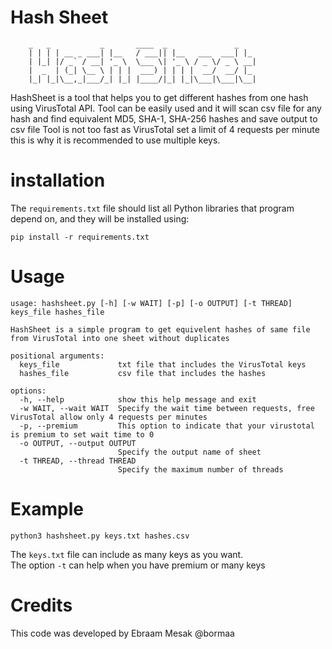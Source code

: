 # Hash Sheet
        _   _           _       ____  _               _   
        | | | | __ _ ___| |__   / ___|| |__   ___  ___| |_ 
        | |_| |/ _` / __| '_ \  \___ \| '_ \ / _ \/ _ \ __|
        |  _  | (_| \__ \ | | |  ___) | | | |  __/  __/ |_ 
        |_| |_|\__,_|___/_| |_| |____/|_| |_|\___|\___|\__|

HashSheet is a tool that helps you to get different hashes from one hash using VirusTotal API.
Tool can be easily used and it will scan csv file for any hash and find equivalent MD5, SHA-1, SHA-256 hashes and save output to csv file
Tool is not too fast as VirusTotal set a limit of 4 requests per minute this is why it is recommended to use multiple keys.

# installation
The `requirements.txt` file should list all Python libraries that program depend on, and they will be installed using:

```
pip install -r requirements.txt
```
# Usage
```
usage: hashsheet.py [-h] [-w WAIT] [-p] [-o OUTPUT] [-t THREAD] keys_file hashes_file

HashSheet is a simple program to get equivelent hashes of same file from VirusTotal into one sheet without duplicates

positional arguments:
  keys_file             txt file that includes the VirusTotal keys
  hashes_file           csv file that includes the hashes

options:
  -h, --help            show this help message and exit
  -w WAIT, --wait WAIT  Specify the wait time between requests, free VirusTotal allow only 4 requests per minutes
  -p, --premium         This option to indicate that your virustotal is premium to set wait time to 0
  -o OUTPUT, --output OUTPUT
                        Specify the output name of sheet
  -t THREAD, --thread THREAD
                        Specify the maximum number of threads

```
# Example
```
python3 hashsheet.py keys.txt hashes.csv
```
The `keys.txt` file can include as many keys as you want.\
The option `-t` can help when you have premium or many keys

# Credits

This code was developed by Ebraam Mesak @bormaa
